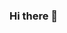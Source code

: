 ### Hi there 👋

<!--
**ndough/ndough** is a ✨ _special_ ✨ repository because its `README.md` (this file) appears on your GitHub profile.

Here are some ideas to get you started:

- 🔭 I’m currently learning system design engineering at UWaterloo
- 🌱 Dreaming about designing, coding, and data mining
- 📫 How to reach me: npdo@uwaterloo.ca
- 😄 Pronouns: She/Her
- 🎻 Fun fact: Ask me about anything violin!
-->

